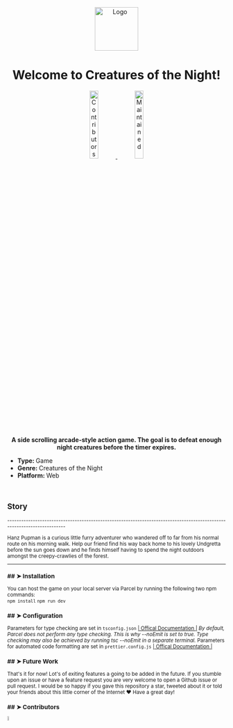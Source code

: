 <div align="center">
<img id="logo" src="https://m.media-amazon.com/images/I/71-XjGODeVL._AC_SX450_.jpg" alt="Logo" width="100"
    height="100" />
</div>
  </p>
  <h1 align="center">Welcome to Creatures of the Night!</h1>
  <p>
    <a href="https://github.com/andreasbm/readme/graphs/contributors">
      <div align="center"><img alt="Contributors"
        src="https://img.shields.io/github/contributors/andreasbm/readme.svg" height="20%" />
        </a>
    <a href="https://github.com/andreasbm/readme/graphs/commit-activity">
        <img alt="Maintained"
        src="https://img.shields.io/badge/Maintained%3F-yes-green.svg" height="20%" />
      </div>
        </a>
  </p>

  <p align="center">
    <b>A side scrolling arcade-style action game. The goal is to defeat enough night creatures before the timer
      expires.</b></br>
    <sub>
      <ul>
        <li ><b>Type: </b><span > Game</span></li>
        <li ><b>Genre: </b><span > Creatures of the Night</span></li>
        <li ><b>Platform: </b><span> Web</span></li>
      </ul>
      <sub>
  </p>

  <br />
  <h2>Story</h2>
-----------------------------------------------------------------------------------------------------------------------

Hanz Pupman is a curious little furry adventurer who wandered off to far from his normal route on his morning walk.
Help our friend find his way back home to his lovely Undgretta before the sun goes down and he finds himself having
to spend the night outdoors amongst the creepy-crawlies of the forest.

-----------------------------------------------------------------------------------------------------------------------
<h3>## ➤ Installation</h3>
You can host the game on your local server via Parcel by running the following two npm commands:
<br />
<code>npm install</code>
<code>npm run dev</code>
<br />

<h3>## ➤ Configuration</h3>
Parameters for type checking are set in <code>tsconfig.json</code>
<a href="https://www.typescriptlang.org/docs/handbook/tsconfig-json.html">| Offical Documentation |</a>
<em>By default, Parcel does not perform any type checking. This is why --noEmit is set to true. Type checking may
also be achieved by running tsc --noEmit in a separate terminal.</em>
Parameters for automated code formatting are set in <code>prettier.config.js</code>
<a href="https://prettier.io/docs/en/configuration.html">| Offical Documentation |</a>
<br />


<h3>## ➤ Future Work</h3>
That's it for now! Lot's of exiting features a going to be added in the future. If you stumble upon an issue or
have a feature request you are very welcome to open a Github issue or pull request. I would be so happy if you
gave this repository a star, tweeted about it or told your friends about this little corner of the Internet ❤️
Have a great day!
<br />

<h3>## ➤ Contributors</h3>
<a href="https://twitter.com/marti_mcdee"><img alt="Marti twitter profile pic"
src="https://twitter.com/marti_mcdee/photo" width="5%" /></a>
